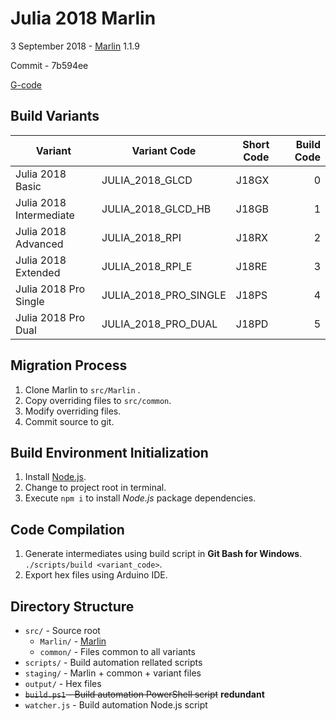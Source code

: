 # Julia 2018 Marlin

3 September 2018 - [Marlin](https://github.com/MarlinFirmware/Marlin/tree/7b594ee4a2feba8872d86efff16f414d93dc01c7) 1.1.9

Commit - 7b594ee

[G-code](http://marlinfw.org/meta/gcode/)

## Build Variants

| Variant                 | Variant Code          | Short Code | Build Code |
|-------------------------|-----------------------|------------|-----------:|
| Julia 2018 Basic        | JULIA_2018_GLCD       | J18GX      | 0          |
| Julia 2018 Intermediate | JULIA_2018_GLCD_HB    | J18GB      | 1          |
| Julia 2018 Advanced     | JULIA_2018_RPI        | J18RX      | 2          |
| Julia 2018 Extended     | JULIA_2018_RPI_E      | J18RE      | 3          |
| Julia 2018 Pro Single   | JULIA_2018_PRO_SINGLE | J18PS      | 4          |
| Julia 2018 Pro Dual     | JULIA_2018_PRO_DUAL   | J18PD      | 5          |

## Migration Process

1. Clone Marlin to `src/Marlin` .
2. Copy overriding files to `src/common`.
3. Modify overriding files.
4. Commit source to git.

## Build Environment Initialization

1. Install [Node.js](https://nodejs.org/en/download/).
2. Change to project root in terminal.
3. Execute `npm i` to install *Node.js* package dependencies.

## Code Compilation

1. Generate intermediates using build script in **Git Bash for Windows**.    
    `./scripts/build <variant_code>`.
1. Export hex files using Arduino IDE.


## Directory Structure

- `src/` - Source root
  - `Marlin/` - [Marlin](https://github.com/MarlinFirmware/Marlin)
  - `common/` - Files common to all variants
- `scripts/` - Build automation rellated scripts
- `staging/` - Marlin + common + variant files
- `output/` - Hex files
- ~~`build.ps1` - Build automation PowerShell script~~ **redundant**
- `watcher.js` - Build automation Node.js script
